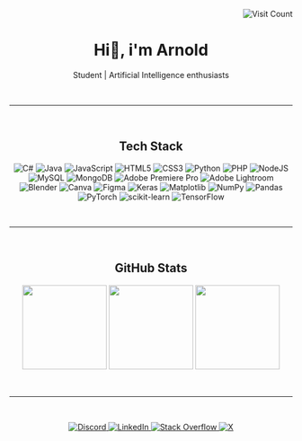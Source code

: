 <!-- **AprilArn/AprilArn** is a ✨ _special_ ✨ repository because its `README.md` (this file) appears on your GitHub profile. -->
<!-- Bio -->
<p align="right">
    <img src="https://visitcount.itsvg.in/api?id=AprilArn&icon=5&color=6" alt="Visit Count"/>
</p>
<h1 align="center">Hi👋, i'm Arnold</h1>
<p align="center">
  Student | Artificial Intelligence enthusiasts
</p>
<br>

---

<br>
<!-- Tech Stack -->
<h2 align="center">Tech Stack</h2>
<p align="center">
  <img src="https://img.shields.io/badge/c%23-%23239120.svg?style=flat&logo=csharp&logoColor=white" alt="C#"/>
  <img src="https://img.shields.io/badge/java-%23ED8B00.svg?style=flat&logo=openjdk&logoColor=white" alt="Java"/>
  <img src="https://img.shields.io/badge/javascript-%23323330.svg?style=flat&logo=javascript&logoColor=%23F7DF1E" alt="JavaScript"/>
  <img src="https://img.shields.io/badge/html5-%23E34F26.svg?style=flat&logo=html5&logoColor=white" alt="HTML5"/>
  <img src="https://img.shields.io/badge/css3-%231572B6.svg?style=flat&logo=css3&logoColor=white" alt="CSS3"/>
  <img src="https://img.shields.io/badge/python-3670A0?style=flat&logo=python&logoColor=ffdd54" alt="Python"/>
  <img src="https://img.shields.io/badge/php-%23777BB4.svg?style=flat&logo=php&logoColor=white" alt="PHP"/>
  <img src="https://img.shields.io/badge/node.js-6DA55F?style=flat&logo=node.js&logoColor=white" alt="NodeJS"/>
  <img src="https://img.shields.io/badge/mysql-4479A1.svg?style=flat&logo=mysql&logoColor=white" alt="MySQL"/>
  <img src="https://img.shields.io/badge/MongoDB-%234ea94b.svg?style=flat&logo=mongodb&logoColor=white" alt="MongoDB"/>
  <img src="https://img.shields.io/badge/Adobe%20Premiere%20Pro-9999FF.svg?style=flat&logo=Adobe%20Premiere%20Pro&logoColor=white" alt="Adobe Premiere Pro"/>
  <img src="https://img.shields.io/badge/Adobe%20Lightroom-31A8FF.svg?style=flat&logo=Adobe%20Lightroom&logoColor=white" alt="Adobe Lightroom"/>
  <img src="https://img.shields.io/badge/blender-%23F5792A.svg?style=flat&logo=blender&logoColor=white" alt="Blender"/>
  <img src="https://img.shields.io/badge/Canva-%2300C4CC.svg?style=flat&logo=Canva&logoColor=white" alt="Canva"/>
  <img src="https://img.shields.io/badge/figma-%23F24E1E.svg?style=flat&logo=figma&logoColor=white" alt="Figma"/>
  <img src="https://img.shields.io/badge/Keras-%23D00000.svg?style=flat&logo=Keras&logoColor=white" alt="Keras"/>
  <img src="https://img.shields.io/badge/Matplotlib-%23ffffff.svg?style=flat&logo=Matplotlib&logoColor=black" alt="Matplotlib"/>
  <img src="https://img.shields.io/badge/numpy-%23013243.svg?style=flat&logo=numpy&logoColor=white" alt="NumPy"/>
  <img src="https://img.shields.io/badge/pandas-%23150458.svg?style=flat&logo=pandas&logoColor=white" alt="Pandas"/>
  <img src="https://img.shields.io/badge/PyTorch-%23EE4C2C.svg?style=flat&logo=PyTorch&logoColor=white" alt="PyTorch"/>
  <img src="https://img.shields.io/badge/scikit--learn-%23F7931E.svg?style=flat&logo=scikit-learn&logoColor=white" alt="scikit-learn"/>
  <img src="https://img.shields.io/badge/TensorFlow-%23FF6F00.svg?style=flat&logo=TensorFlow&logoColor=white" alt="TensorFlow"/>
</p>
<br>

---

<br>
<!-- GitHub Stats -->
<h2 align="center">GitHub Stats</h2>
<p align="center">
  <img height="150em" src="https://github-readme-stats.vercel.app/api?username=AprilArn&theme=tokyonight&hide_border=true&include_all_commits=true&count_private=true"/>
  <img height="150em" src="https://github-readme-streak-stats.herokuapp.com/?user=AprilArn&theme=tokyonight&hide_border=true"/>
  <img height="150em" src="https://github-readme-stats.vercel.app/api/top-langs/?username=AprilArn&theme=tokyonight&hide_border=true&include_all_commits=true&count_private=true&layout=compact"/>
</a>
</p>
<br>

---

<br>
<!-- Socials -->
<p align="center">
  <a href="https://discord.gg/599247125318205440">
    <img src="https://img.shields.io/badge/Discord-%237289DA.svg?logo=discord&logoColor=white" alt="Discord"/>
  </a>
  <a href="https://linkedin.com/in/urjelarnoldbenamen">
    <img src="https://img.shields.io/badge/LinkedIn-%230077B5.svg?logo=linkedin&logoColor=white" alt="LinkedIn"/>
  </a>
  <a href="https://stackoverflow.com/users/23543187">
    <img src="https://img.shields.io/badge/-Stackoverflow-FE7A16?logo=stack-overflow&logoColor=white" alt="Stack Overflow"/>
  </a>
  <a href="https://x.com/AprilArn_">
    <img src="https://img.shields.io/badge/X-black.svg?logo=X&logoColor=white" alt="X"/>
  </a>
</p>
<!-- Proudly created with GPRM ( https://gprm.itsvg.in ) -->
